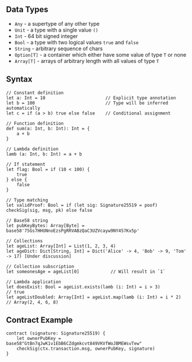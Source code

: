 
## Data Types

- `Any` - a supertype of any other type
- `Unit` - a type with a single value `()`
- `Int` - 64 bit signed integer
- `Bool` - a type with two logical values `true` and `false`
- `String` - arbitrary sequence of chars
- `Option[T]` - a container which either have some value of type `T` or none
- `Array[T]` - arrays of arbitrary length with all values of type `T` 

## Syntax

    // Constant definition
    let a: Int = 10                       // Explicit type annotation
    let b = 100                           // Type will be inferred automatically
    let c = if (a > b) true else false    // Conditional assignment

    // Function definition
    def sum(a: Int, b: Int): Int = {
        a + b
    }
    
    // Lambda definition
    lamb (a: Int, b: Int) = a + b

    // If statement
    let flag: Bool = if (10 < 100) {
        true
    } else {
        false
    }
    
    // Type matching
    let validProof: Bool = if (let sig: Signature25519 = poof) checkSig(sig, msg, pk) else false

    // Base58 string
    let pubKeyBytes: Array[Byte] = base58'75Gs7HHUNnoEzsPgRRVABzQaC3UZVcayw9NY457Kx5p'

    // Collections
    let ageList: Array[Int] = List(1, 2, 3, 4)
    let ageDict: Dict[String, Int] = Dict('Alice' -> 4, 'Bob' -> 9, 'Tom' -> 17) [Under discussion]

    // Collection subscription
    let someonesAge = ageList[0]            // Will result in `1`

    // Lambda application
    let doesExist: Bool = ageList.exists(lamb (i: Int) = i > 3)             // true
    let ageListDoubled: Array[Int] = ageList.map(lamb (i: Int) = i * 2)     // Array(2, 4, 6, 8)

## Contract Example

    contract (signature: Signature25519) {
        let ownerPubKey = base58"GtBn7qJwK1v1EbB6CZdgmkcvt849VKVfWoJBMEWsvTew"
        checkSig(ctx.transaction.msg, ownerPubKey, signature)
    }
